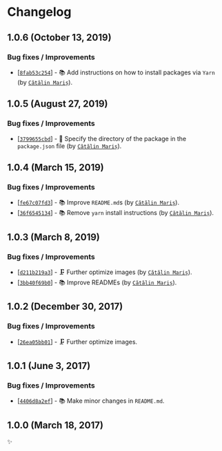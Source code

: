 Changelog
=========

1.0.6 (October 13, 2019)
------------------------

### Bug fixes / Improvements

* [[`8fab53c254`](https://github.com/alrra/browser-logos/commit/8fab53c2544fe45642f4b330f21c426a07c63367)] - 📚 Add instructions on how to install packages via `Yarn` (by [`Cătălin Mariș`](https://github.com/alrra)).

1.0.5 (August 27, 2019)
-----------------------

### Bug fixes / Improvements

* [[`3799655cbd`](https://github.com/alrra/browser-logos/commit/3799655cbde62ea2de2a8a2b12a6123edae087b1)] - 🔧 Specify the directory of the package in the `package.json` file (by [`Cătălin Mariș`](https://github.com/alrra)).

1.0.4 (March 15, 2019)
----------------------

### Bug fixes / Improvements

* [[`fe67c07fd3`](https://github.com/alrra/browser-logos/commit/fe67c07fd39322ac5378f63f9f9d50422d7658b7)] - 📚 Improve `README.md`s (by [`Cătălin Mariș`](https://github.com/alrra)).
* [[`36f6545134`](https://github.com/alrra/browser-logos/commit/36f65451346e2a5b4cb711b73665bafcd9ddacda)] - 📚 Remove `yarn` install instructions (by [`Cătălin Mariș`](https://github.com/alrra)).

1.0.3 (March 8, 2019)
---------------------

### Bug fixes / Improvements

* [[`d211b219a3`](https://github.com/alrra/browser-logos/commit/d211b219a3952704773ba38108ef5b6212f21aab)] - 🗜️ Further optimize images (by [`Cătălin Mariș`](https://github.com/alrra)).
* [[`3bb40f69b0`](https://github.com/alrra/browser-logos/commit/3bb40f69b0cce0795655e43d42f802b8f9393cc0)] - 📚 Improve READMEs (by [`Cătălin Mariș`](https://github.com/alrra)).

1.0.2 (December 30, 2017)
-------------------------

### Bug fixes / Improvements

* [[`26ea05bb01`](https://github.com/alrra/browser-logos/commit/26ea05bb012377c3306c511294be0fcb655aaa6b)] - 🗜 Further optimize images.

1.0.1 (June 3, 2017)
--------------------

### Bug fixes / Improvements

* [[`4406d8a2ef`](https://github.com/alrra/browser-logos/commit/4406d8a2ef0f9cf1fd91cf1c9b438b2096a51bba)] - 📚 Make minor changes in `README.md`.

1.0.0 (March 18, 2017)
----------------------

✨
